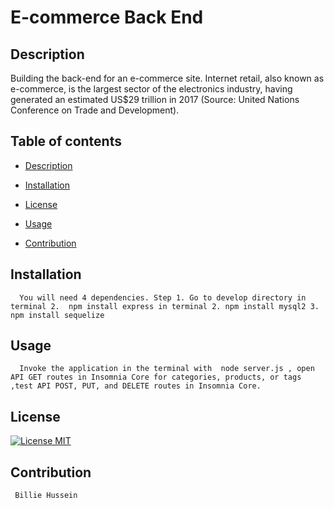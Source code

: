 # E-commerce Back End

## Description

Building the back-end for an e-commerce site. Internet retail, also known as e-commerce, is the largest sector of the electronics industry, having generated an estimated US$29 trillion in 2017 (Source: United Nations Conference on Trade and Development).

## Table of contents

- [Description](#description)
- [Installation](#installation)
- [License](#license)
- [Usage](#usage)

- [Contribution](#contribution)

## Installation

      You will need 4 dependencies. Step 1. Go to develop directory in terminal 2.  npm install express in terminal 2. npm install mysql2 3. npm install sequelize

## Usage

      Invoke the application in the terminal with  node server.js , open API GET routes in Insomnia Core for categories, products, or tags ,test API POST, PUT, and DELETE routes in Insomnia Core.

## License

[![License MIT](https://img.shields.io/badge/License-MIT-yellow.svg)](https://opensource.org/licenses/MIT)

## Contribution

     Billie Hussein
